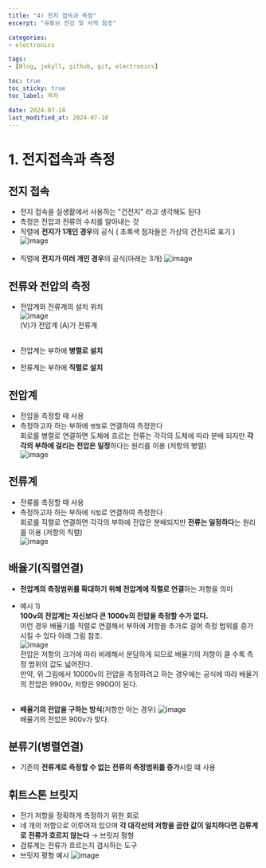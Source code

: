 ```yaml
---
title: "4) 전지 접속과 측정"
excerpt: "유튜브 인강 및 서적 참조"

categories: 
- electronics

tags:
- [Blog, jekyll, github, git, electronics]

toc: true
toc_sticky: true
toc_label: 목차

date: 2024-07-18
last_modified_at: 2024-07-18
---
```


# 1. 전지접속과 측정

<div class="notice--info" markdown="1">

## 전지 접속
- 전지 접속을 실생활에서 사용하는 "건전지" 라고 생각해도 된다 
- 측정은 전압과 전류의 수치를 알아내는 것
- 직렬에 **전지가 1개인 경우**의 공식 ( 초록색 점자들은 가상의 건전지로 표기 )<br>
![image](https://github.com/user-attachments/assets/35d7a8e9-4088-4284-b8ac-d5c6601fbdc6)<br><br>
- 직렬에 **전지가 여러 개인 경우**의 공식(아래는 3개)
![image](https://github.com/user-attachments/assets/59a59951-3e71-40e6-aed6-99c1f27f1671)

## 전류와 전압의 측정
- 전압계와 전류계의 설치 위치<br>
![image](https://github.com/user-attachments/assets/b9a145db-ec1b-4064-bb2d-679c0aa07511)<br>
(V)가 전압계 (A)가 전류계<br><br>

- 전압계는 부하에 **병렬로 설치**
- 전류계는 부하에 **직렬로 설치**

</div>

<div class="notice--success" markdown="1">

## 전압계
- 전압을 측정할 때 사용
- 측정하고자 하는 부하에 `병렬`로 연결하여 측정한다<br>
회로를 병렬로 연결하면 도체에 흐르는 전류는 각각의 도체에 따라 분배 되지만 **각각의 부하에 걸리는 전압은 일정**하다는 원리를 이용 (저항의 병렬)<br>
![image](https://github.com/user-attachments/assets/18ce0d6b-4115-4bd5-b0dd-3cafa32c6bf3)

## 전류계
- 전류를 측정할 때 사용
- 측정하고자 하는 부하에 `직렬`로 연결하여 측정한다<br>
회로를 직렬로 연결하면 각각의 부하에 전압은 분배되지만 **전류는 일정하다**는 원리를 이용 (저항의 직렬)<br>
![image](https://github.com/user-attachments/assets/d94e509a-407e-4f65-aaef-b4635c2b2cf1)

## 배율기(직렬연결)
- **전압계의 측정범위를 확대하기 위해 전압계에 직렬로 연결**하는 저항을 의미
- 예시 1)<br>
**100v의 전압계는 자신보다 큰 1000v의 전압을 측정할 수가 없다.**<br>
이런 경우 배율기를 직렬로 연결해서 부하에 저항을 추가로 걸어 측정 범위를 증가시킬 수 있다 아래 그림 참조.<br>
![image](https://github.com/user-attachments/assets/c4820ff1-26f9-4f3d-9f22-4e0b155fdba3)<br>
전압은 저항의 크기에 따라 비례해서 분담하게 되므로 배율기의 저항이 클 수록 측정 범위의 값도 넓어진다.<br>
만약, 위 그림에서 10000v의 전압을 측정하려고 하는 경우에는 공식에 따라 배율기의 전압은 9900v, 저항은 990Ω이 된다.<br><br>

- **배율기의 전압을 구하는 방식**(저항만 아는 경우)
![image](https://github.com/user-attachments/assets/54535169-6a61-482c-9775-819431131ee8)<br>
배율기의 전압은 900v가 맞다.

## 분류기(병렬연결)
- 기존의 **전류계로 측정할 수 없는 전류의 측정범위를 증가**시킬 떄 사용

</div>

<div class="notice--danger" markdown="1">

## 휘트스톤 브릿지
- 전기 저항을 정확하게 측정하기 위한 회로
- 네 개의 저항으로 이루어져 있으며 **각 대각선의 저항을 곱한 값이 일치하다면 검류계로 전류가 흐르지 않는다** → 브릿지 평형
- 검류계는 전류가 흐르는지 검사하는 도구
- 브릿지 평형 예시 
![image](https://github.com/user-attachments/assets/26dbe2a8-fb8d-478e-83f1-c6f5a7d2233f)

</div>
